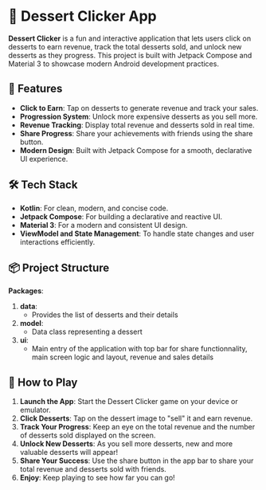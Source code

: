 # 🍰 Dessert Clicker App
**Dessert Clicker** is a fun and interactive application that lets users click on desserts to earn revenue, track the total desserts sold, and unlock new desserts as they progress. This project is built with Jetpack Compose and Material 3 to showcase modern Android development practices.

## 🚀 Features
   - **Click to Earn**: Tap on desserts to generate revenue and track your sales.
   - **Progression System**: Unlock more expensive desserts as you sell more.
   - **Revenue Tracking**: Display total revenue and desserts sold in real time.
   - **Share Progress**: Share your achievements with friends using the share button.
   - **Modern Design**: Built with Jetpack Compose for a smooth, declarative UI experience.

## 🛠️ Tech Stack
   - **Kotlin**: For clean, modern, and concise code.
   - **Jetpack Compose**: For building a declarative and reactive UI.
   - **Material 3**: For a modern and consistent UI design.
   - **ViewModel and State Management**: To handle state changes and user interactions efficiently.

## 📦 Project Structure
**Packages**:
1. **data**:
   - Provides the list of desserts and their details
2. **model**:
   - Data class representing a dessert
3. **ui**:
   - Main entry of the application with top bar for share functionnality, main screen logic and layout, revenue and sales details

## 🚀 How to Play
1. **Launch the App**: Start the Dessert Clicker game on your device or emulator.
2. **Click Desserts**: Tap on the dessert image to "sell" it and earn revenue.
3. **Track Your Progress**: Keep an eye on the total revenue and the number of desserts sold displayed on the screen.
4. **Unlock New Desserts**: As you sell more desserts, new and more valuable desserts will appear!
5. **Share Your Success**: Use the share button in the app bar to share your total revenue and desserts sold with friends.
6. **Enjoy**: Keep playing to see how far you can go!